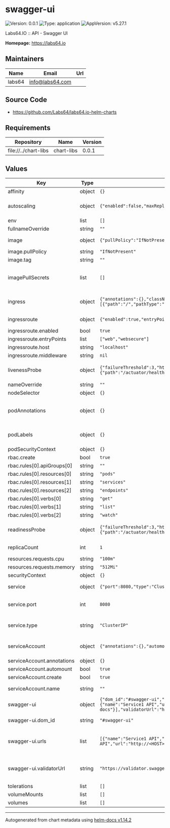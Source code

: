 # swagger-ui

![Version: 0.0.1](https://img.shields.io/badge/Version-0.0.1-informational?style=flat-square) ![Type: application](https://img.shields.io/badge/Type-application-informational?style=flat-square) ![AppVersion: v5.27.1](https://img.shields.io/badge/AppVersion-v5.27.1-informational?style=flat-square)

Labs64.IO :: API - Swagger UI

**Homepage:** <https://labs64.io>

## Maintainers

| Name | Email | Url |
| ---- | ------ | --- |
| labs64 | <info@labs64.com> |  |

## Source Code

* <https://github.com/Labs64/labs64.io-helm-charts>

## Requirements

| Repository | Name | Version |
|------------|------|---------|
| file://../chart-libs | chart-libs | 0.0.1 |

## Values

| Key | Type | Default | Description |
|-----|------|---------|-------------|
| affinity | object | `{}` |  |
| autoscaling | object | `{"enabled":false,"maxReplicas":3,"minReplicas":1,"targetCPUUtilizationPercentage":80}` | This section is for setting up autoscaling more information can be found here: https://kubernetes.io/docs/concepts/workloads/autoscaling/ |
| env | list | `[]` |  |
| fullnameOverride | string | `""` |  |
| image | object | `{"pullPolicy":"IfNotPresent","repository":"swaggerapi/swagger-ui","tag":""}` | This sets the container image more information can be found here: https://kubernetes.io/docs/concepts/containers/images/ |
| image.pullPolicy | string | `"IfNotPresent"` | This sets the pull policy for images. |
| image.tag | string | `""` | Overrides the image tag whose default is the chart appVersion. |
| imagePullSecrets | list | `[]` | This is for the secrets for pulling an image from a private repository more information can be found here: https://kubernetes.io/docs/tasks/configure-pod-container/pull-image-private-registry/ |
| ingress | object | `{"annotations":{},"className":"nginx","enabled":false,"hosts":[{"host":"localhost","paths":[{"path":"/","pathType":"Prefix"}]}],"tls":[]}` | This block is for setting up the ingress for more information can be found here: https://kubernetes.io/docs/concepts/services-networking/ingress/ |
| ingressroute | object | `{"enabled":true,"entryPoints":["web","websecure"],"host":"localhost","middleware":null}` | IngressRoute configuration for Traefik more information can be found here: https://doc.traefik.io/traefik/routing/providers/kubernetes-crd/ |
| ingressroute.enabled | bool | `true` | This sets whether the IngressRoute is enabled or not |
| ingressroute.entryPoints | list | `["web","websecure"]` | Entry points for the IngressRoute |
| ingressroute.host | string | `"localhost"` | Host for the IngressRoute |
| ingressroute.middleware | string | `nil` | Middleware configuration for the IngressRoute |
| livenessProbe | object | `{"failureThreshold":3,"httpGet":{"path":"/actuator/health/liveness","port":8080},"initialDelaySeconds":30,"periodSeconds":10,"timeoutSeconds":2}` | This is to setup the liveness probes more information can be found here: https://kubernetes.io/docs/tasks/configure-pod-container/configure-liveness-readiness-startup-probes/ |
| nameOverride | string | `""` | This is to override the chart name. |
| nodeSelector | object | `{}` |  |
| podAnnotations | object | `{}` | This is for setting Kubernetes Annotations to a Pod. For more information checkout: https://kubernetes.io/docs/concepts/overview/working-with-objects/annotations/ |
| podLabels | object | `{}` | This is for setting Kubernetes Labels to a Pod. For more information checkout: https://kubernetes.io/docs/concepts/overview/working-with-objects/labels/ |
| podSecurityContext | object | `{}` |  |
| rbac.create | bool | `true` |  |
| rbac.rules[0].apiGroups[0] | string | `""` |  |
| rbac.rules[0].resources[0] | string | `"pods"` |  |
| rbac.rules[0].resources[1] | string | `"services"` |  |
| rbac.rules[0].resources[2] | string | `"endpoints"` |  |
| rbac.rules[0].verbs[0] | string | `"get"` |  |
| rbac.rules[0].verbs[1] | string | `"list"` |  |
| rbac.rules[0].verbs[2] | string | `"watch"` |  |
| readinessProbe | object | `{"failureThreshold":3,"httpGet":{"path":"/actuator/health/readiness","port":8080},"initialDelaySeconds":10,"periodSeconds":5,"timeoutSeconds":2}` | This is to setup the readiness probes more information can be found here: https://kubernetes.io/docs/tasks/configure-pod-container/configure-liveness-readiness-startup-probes/ |
| replicaCount | int | `1` | This will set the replicaset count more information can be found here: https://kubernetes.io/docs/concepts/workloads/controllers/replicaset/ |
| resources.requests.cpu | string | `"100m"` |  |
| resources.requests.memory | string | `"512Mi"` |  |
| securityContext | object | `{}` |  |
| service | object | `{"port":8080,"type":"ClusterIP"}` | This is for setting up a service more information can be found here: https://kubernetes.io/docs/concepts/services-networking/service/ |
| service.port | int | `8080` | This sets the ports more information can be found here: https://kubernetes.io/docs/concepts/services-networking/service/#field-spec-ports |
| service.type | string | `"ClusterIP"` | This sets the service type more information can be found here: https://kubernetes.io/docs/concepts/services-networking/service/#publishing-services-service-types |
| serviceAccount | object | `{"annotations":{},"automount":true,"create":true,"name":""}` | This section builds out the service account more information can be found here: https://kubernetes.io/docs/concepts/security/service-accounts/ |
| serviceAccount.annotations | object | `{}` | Annotations to add to the service account |
| serviceAccount.automount | bool | `true` | Automatically mount a ServiceAccount's API credentials? |
| serviceAccount.create | bool | `true` | Specifies whether a service account should be created |
| serviceAccount.name | string | `""` | The name of the service account to use. If not set and create is true, a name is generated using the fullname template |
| swagger-ui | object | `{"dom_id":"#swagger-ui","urls":[{"name":"Service1 API","url":"http://<HOST>/<SERVICE>/v3/api-docs"},{"name":"Service1 API","url":"http://<HOST>/<SERVICE>/v3/api-docs"}],"validatorUrl":"https://validator.swagger.io/validator"}` | Swagger UI configuration |
| swagger-ui.dom_id | string | `"#swagger-ui"` | The ID of a DOM element inside which SwaggerUI will put its user interface. |
| swagger-ui.urls | list | `[{"name":"Service1 API","url":"http://<HOST>/<SERVICE>/v3/api-docs"},{"name":"Service1 API","url":"http://<HOST>/<SERVICE>/v3/api-docs"}]` | An array of API definition objects used by Topbar plugin. When used and Topbar plugin is enabled, the url parameter will not be parsed. Names and URLs must be unique among all items in this array, since they’re used as identifiers. |
| swagger-ui.validatorUrl | string | `"https://validator.swagger.io/validator"` | By default, Swagger UI attempts to validate specs against swagger.io’s online validator. You can use this parameter to set a different validator URL, for example for locally deployed validators. Setting it to either none, 127.0.0.1 or localhost will disable validation. |
| tolerations | list | `[]` |  |
| volumeMounts | list | `[]` | Additional volumeMounts on the output Deployment definition. |
| volumes | list | `[]` | Additional volumes on the output Deployment definition. |

----------------------------------------------
Autogenerated from chart metadata using [helm-docs v1.14.2](https://github.com/norwoodj/helm-docs/releases/v1.14.2)
